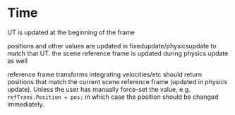 # Time

UT is updated at the beginning of the frame


positions and other values are updated in fixedupdate/physicsupdate to match that UT.
the scene reference frame is updated during physics update as well

reference frame transforms integrating velocities/etc should return positions that match the current scene reference frame (updated in physics update).
Unless the user has manually force-set the value, e.g. `refTrans.Position = pos;` in which case the position should be changed immediately.







